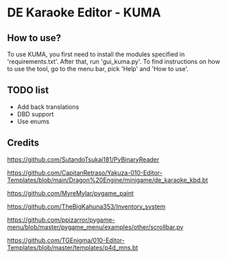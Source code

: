 # DE Karaoke Editor - KUMA
## How to use?
To use KUMA, you first need to install the modules specified in 'requirements.txt'.
After that, run 'gui_kuma.py'. 
To find instructions on how to use the tool, go to the menu bar, pick 'Help' and 'How to use'.

## TODO list
* Add back translations
* DBD support 
* Use enums

## Credits
https://github.com/SutandoTsukai181/PyBinaryReader

https://github.com/CapitanRetraso/Yakuza-010-Editor-Templates/blob/main/Dragon%20Engine/minigame/de_karaoke_kbd.bt

https://github.com/MyreMylar/pygame_paint

https://github.com/TheBigKahuna353/Inventory_system

https://github.com/ppizarror/pygame-menu/blob/master/pygame_menu/examples/other/scrollbar.py

https://github.com/TGEnigma/010-Editor-Templates/blob/master/templates/p4d_mns.bt
